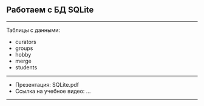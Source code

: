 ## Работаем с БД SQLite

---  
Таблицы с данными:  
* curators  
* groups  
* hobby  
* merge  
* students  

---  

* Презентация: SQLite.pdf  
* Ссылка на учебное видео: ...  

---  